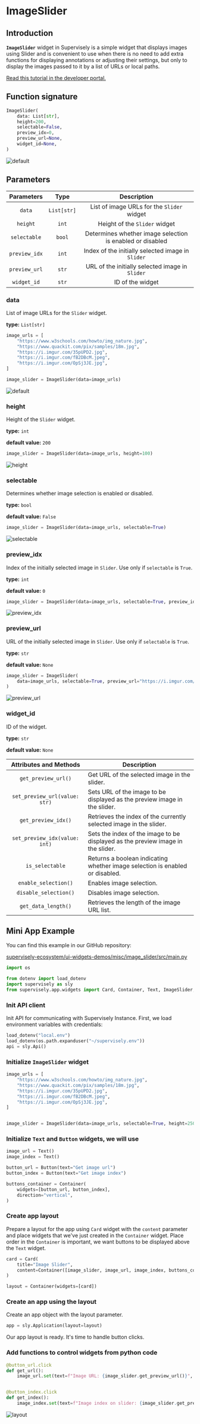 # ImageSlider

## Introduction

**`ImageSlider`** widget in Supervisely is a simple widget that displays images using Slider and is convenient to use when there is no need to add extra functions for displaying annotations or adjusting their settings, but only to display the images passed to it by a list of URLs or local paths.

[Read this tutorial in the developer portal.](https://developer.supervise.ly/app-development/widgets/controls/imageslider)

## Function signature

```python
ImageSlider(
    data: List[str],
    height=200,
    selectable=False,
    preview_idx=0,
    preview_url=None,
    widget_id=None,
)
```

![default](https://user-images.githubusercontent.com/120389559/224553705-a6e109d5-f8cf-4243-b3f7-fb096bc2876e.png)

## Parameters

|  Parameters   |    Type     |                        Description                        |
| :-----------: | :---------: | :-------------------------------------------------------: |
|    `data`     | `List[str]` |        List of image URLs for the `Slider` widget         |
|   `height`    |    `int`    |               Height of the `Slider` widget               |
| `selectable`  |   `bool`    | Determines whether image selection is enabled or disabled |
| `preview_idx` |    `int`    |     Index of the initially selected image in `Slider`     |
| `preview_url` |    `str`    |      URL of the initially selected image in `Slider`      |
|  `widget_id`  |    `str`    |                     ID of the widget                      |

### data

List of image URLs for the `Slider` widget.

**type:** `List[str]`

```python
image_urls = [
    "https://www.w3schools.com/howto/img_nature.jpg",
    "https://www.quackit.com/pix/samples/18m.jpg",
    "https://i.imgur.com/35pUPD2.jpg",
    "https://i.imgur.com/fB2DBcM.jpeg",
    "https://i.imgur.com/OpSj3JE.jpg",
]

image_slider = ImageSlider(data=image_urls)
```

![default](https://user-images.githubusercontent.com/120389559/224553705-a6e109d5-f8cf-4243-b3f7-fb096bc2876e.png)

### height

Height of the `Slider` widget.

**type:** `int`

**default value:** `200`

```python
image_slider = ImageSlider(data=image_urls, height=100)
```

![height](https://user-images.githubusercontent.com/120389559/224554054-e5ce7521-283c-4a17-aa97-3432e2bb03df.png)

### selectable

Determines whether image selection is enabled or disabled.

**type:** `bool`

**default value:** `False`

```python
image_slider = ImageSlider(data=image_urls, selectable=True)
```

![selectable](https://user-images.githubusercontent.com/120389559/224554387-5cb72289-a185-4a98-86b3-bfc8793b4c48.gif)

### preview_idx

Index of the initially selected image in `Slider`. Use only if `selectable` is `True`.

**type:** `int`

**default value:** `0`

```python
image_slider = ImageSlider(data=image_urls, selectable=True, preview_idx=4)
```

![preview_idx](https://user-images.githubusercontent.com/120389559/224554540-e6b08895-a51f-490b-8af1-e604b46903a4.png)

### preview_url

URL of the initially selected image in `Slider`. Use only if `selectable` is `True`.

**type:** `str`

**default value:** `None`

```python
image_slider = ImageSlider(
    data=image_urls, selectable=True, preview_url="https://i.imgur.com/35pUPD2.jpg"
)
```

![preview_url](https://user-images.githubusercontent.com/120389559/224554736-5f71c249-9dbb-41b2-9cb2-d04bfe0e5abe.png)

### widget_id

ID of the widget.

**type:** `str`

**default value:** `None`

|    Attributes and Methods     | Description                                                                     |
| :---------------------------: | ------------------------------------------------------------------------------- |
|      `get_preview_url()`      | Get URL of the selected image in the slider.                                    |
| `set_preview_url(value: str)` | Sets URL of the image to be displayed as the preview image in the slider.       |
|      `get_preview_idx()`      | Retrieves the index of the currently selected image in the slider.              |
| `set_preview_idx(value: int)` | Sets the index of the image to be displayed as the preview image in the slider. |
|        `is_selectable`        | Returns a boolean indicating whether image selection is enabled or disabled.    |
|     `enable_selection()`      | Enables image selection.                                                        |
|     `disable_selection()`     | Disables image selection.                                                       |
|      `get_data_length()`      | Retrieves the length of the image URL list.                                     |

## Mini App Example

You can find this example in our GitHub repository:

[supervisely-ecosystem/ui-widgets-demos/misc/image_slider/src/main.py](https://github.com/supervisely-ecosystem/ui-widgets-demos/blob/master/misc/image_slider/src/main.py)

```python
import os

from dotenv import load_dotenv
import supervisely as sly
from supervisely.app.widgets import Card, Container, Text, ImageSlider, Button
```

### Init API client

Init API for communicating with Supervisely Instance. First, we load environment variables with credentials:

```python
load_dotenv("local.env")
load_dotenv(os.path.expanduser("~/supervisely.env"))
api = sly.Api()
```

### Initialize `ImageSlider` widget

```python
image_urls = [
    "https://www.w3schools.com/howto/img_nature.jpg",
    "https://www.quackit.com/pix/samples/18m.jpg",
    "https://i.imgur.com/35pUPD2.jpg",
    "https://i.imgur.com/fB2DBcM.jpeg",
    "https://i.imgur.com/OpSj3JE.jpg",
]


image_slider = ImageSlider(data=image_urls, selectable=True, height=250)
```

### Initialize `Text` and `Button` widgets, we will use

```python
image_url = Text()
image_index = Text()

button_url = Button(text="Get image url")
button_index = Button(text="Get image index")

buttons_container = Container(
    widgets=[button_url, button_index],
    direction="vertical",
)
```

### Create app layout

Prepare a layout for the app using `Card` widget with the `content` parameter and place widgets that we've just created in the `Container` widget. Place order in the `Container` is important, we want buttons to be displayed above the `Text` widget.

```python
card = Card(
    title="Image Slider",
    content=Container([image_slider, image_url, image_index, buttons_container]),
)

layout = Container(widgets=[card])
```

### Create an app using the layout

Create an app object with the layout parameter.

```python
app = sly.Application(layout=layout)
```

Our app layout is ready. It's time to handle button clicks.

### Add functions to control widgets from python code

```python
@button_url.click
def get_url():
    image_url.set(text=f"Image URL: {image_slider.get_preview_url()}", status="info")


@button_index.click
def get_index():
    image_index.set(text=f"Image index on slider: {image_slider.get_preview_idx()}", status="info")
```

![layout](https://user-images.githubusercontent.com/120389559/224554987-8fe055ae-0ccf-4994-ac4b-8fec064f0a4a.gif)
